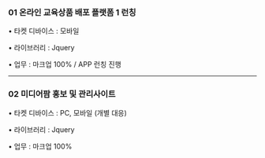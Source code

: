 ### 01 온라인 교육상품 배포 플랫폼 1 런칭

• 타켓 디바이스 : 모바일

• 라이브러리 : Jquery

• 업무 : 마크업 100% / APP 런칭 진행

**********************************
### 02 미디어팜 홍보 및 관리사이트

• 타켓 디바이스 : PC, 모바일 (개별 대응)

• 라이브러리 : Jquery

• 업무 : 마크업 100%
